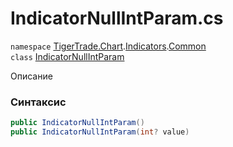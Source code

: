 
# IndicatorNullIntParam.cs
`namespace` [TigerTrade.Chart](../../../TigerTrade.Chart.md).[Indicators](../../../TigerTrade.Chart/Indicators.md).[Common](../../../TigerTrade.Chart/Indicators/Common.md)  
    `class` [IndicatorNullIntParam](../../IndicatorNullIntParam.cs.md)

Описание

### Синтаксис
```csharp
public IndicatorNullIntParam()
public IndicatorNullIntParam(int? value)
```


                    
                    